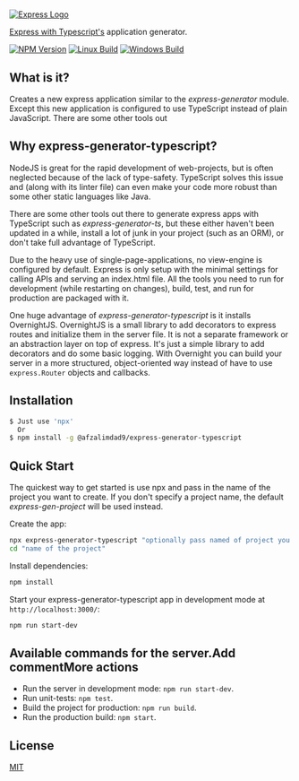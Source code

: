 #

[![Express Logo](https://i.cloudup.com/zfY6lL7eFa-3000x3000.png)](http://expressjs.com/)

[Express with Typescript's](https://www.npmjs.com/package/express) application generator.

[![NPM Version][npm-image]][npm-url]
[![Linux Build][travis-image]][travis-url]
[![Windows Build][appveyor-image]][appveyor-url]

## What is it?

Creates a new express application similar to the _express-generator_ module. Except this new
application is configured to use TypeScript instead of plain JavaScript. There are some other tools out

## Why express-generator-typescript?

NodeJS is great for the rapid development of web-projects, but is often neglected because of the lack of
type-safety. TypeScript solves this issue and (along with its linter file) can even make your code
more robust than some other static languages like Java.

There are some other tools out there to generate express apps with TypeScript such as
_express-generator-ts_, but these either haven't been updated in a while, install a lot of junk
in your project (such as an ORM), or don't take full advantage of TypeScript.

Due to the heavy use of single-page-applications, no view-engine is configured by default. Express is
only setup with the minimal settings for calling APIs and serving an index.html file. All the tools you
need to run for development (while restarting on changes), build, test, and run for production are packaged
with it.

One huge advantage of _express-generator-typescript_ is it installs OvernightJS. OvernightJS
is a small library to add decorators to express routes and initialize them in the server file. It is not
a separate framework or an abstraction layer on top of express. It's just a simple library to add
decorators and do some basic logging. With Overnight you can build your server in a more structured,
object-oriented way instead of have to use `express.Router` objects and callbacks.

## Installation

```sh
$ Just use 'npx'
  Or
$ npm install -g @afzalimdad9/express-generator-typescript
```

## Quick Start

The quickest way to get started is use npx and pass in the name of the project you want to create.
If you don't specify a project name, the default _express-gen-project_ will be used instead.

Create the app:

```bash
npx express-generator-typescript "optionally pass named of project you want to create"
cd "name of the project"
```

Install dependencies:

```bash
npm install
```

Start your express-generator-typescript app in development mode at `http://localhost:3000/`:

```bash
npm run start-dev
```

## Available commands for the server.Add commentMore actions

- Run the server in development mode: `npm run start-dev`.
- Run unit-tests: `npm test`.
- Build the project for production: `npm run build`.
- Run the production build: `npm start`.

## License

[MIT](LICENSE)

[npm-image]: https://img.shields.io/npm/v/express-generator.svg
[npm-url]: https://npmjs.org/package/express-generator
[travis-image]: https://img.shields.io/travis/expressjs/generator/master.svg?label=linux
[travis-url]: https://travis-ci.org/expressjs/generator
[appveyor-image]: https://img.shields.io/appveyor/ci/dougwilson/generator/master.svg?label=windows
[appveyor-url]: https://ci.appveyor.com/project/dougwilson/generator
